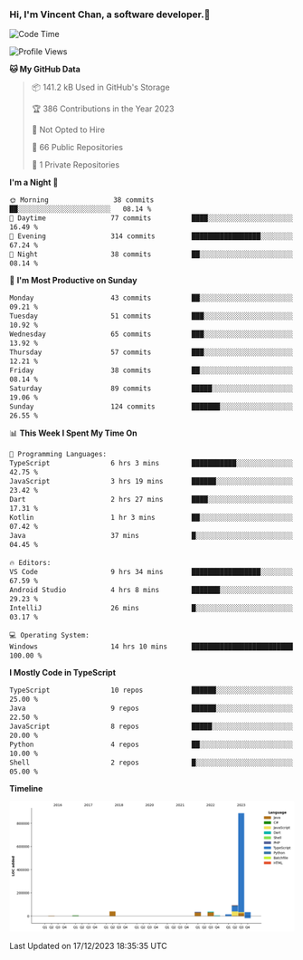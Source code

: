 ### Hi, I'm Vincent Chan, a software developer.👋

<!--
**hkvincent/hkvincent** is a ✨ _special_ ✨ repository because its `README.md` (this file) appears on your GitHub profile.

Here are some ideas to get you started:

- 🔭 I’m currently working on ...
- 🌱 I’m currently learning ...
- 👯 I’m looking to collaborate on ...
- 🤔 I’m looking for help with ...
- 💬 Ask me about ...
- 📫 How to reach me: ...
- 😄 Pronouns: ...
- ⚡ Fun fact: ...
-->
<!--START_SECTION:waka-->
![Code Time](http://img.shields.io/badge/Code%20Time-682%20hrs%206%20mins-blue)

![Profile Views](http://img.shields.io/badge/Profile%20Views-0-blue)

**🐱 My GitHub Data** 

> 📦 141.2 kB Used in GitHub's Storage 
 > 
> 🏆 386 Contributions in the Year 2023
 > 
> 🚫 Not Opted to Hire
 > 
> 📜 66 Public Repositories 
 > 
> 🔑 1 Private Repositories 
 > 
**I'm a Night 🦉** 

```text
🌞 Morning                38 commits          ██░░░░░░░░░░░░░░░░░░░░░░░   08.14 % 
🌆 Daytime                77 commits          ████░░░░░░░░░░░░░░░░░░░░░   16.49 % 
🌃 Evening                314 commits         █████████████████░░░░░░░░   67.24 % 
🌙 Night                  38 commits          ██░░░░░░░░░░░░░░░░░░░░░░░   08.14 % 
```
📅 **I'm Most Productive on Sunday** 

```text
Monday                   43 commits          ██░░░░░░░░░░░░░░░░░░░░░░░   09.21 % 
Tuesday                  51 commits          ███░░░░░░░░░░░░░░░░░░░░░░   10.92 % 
Wednesday                65 commits          ███░░░░░░░░░░░░░░░░░░░░░░   13.92 % 
Thursday                 57 commits          ███░░░░░░░░░░░░░░░░░░░░░░   12.21 % 
Friday                   38 commits          ██░░░░░░░░░░░░░░░░░░░░░░░   08.14 % 
Saturday                 89 commits          █████░░░░░░░░░░░░░░░░░░░░   19.06 % 
Sunday                   124 commits         ███████░░░░░░░░░░░░░░░░░░   26.55 % 
```


📊 **This Week I Spent My Time On** 

```text
💬 Programming Languages: 
TypeScript               6 hrs 3 mins        ███████████░░░░░░░░░░░░░░   42.75 % 
JavaScript               3 hrs 19 mins       ██████░░░░░░░░░░░░░░░░░░░   23.42 % 
Dart                     2 hrs 27 mins       ████░░░░░░░░░░░░░░░░░░░░░   17.31 % 
Kotlin                   1 hr 3 mins         ██░░░░░░░░░░░░░░░░░░░░░░░   07.42 % 
Java                     37 mins             █░░░░░░░░░░░░░░░░░░░░░░░░   04.45 % 

🔥 Editors: 
VS Code                  9 hrs 34 mins       █████████████████░░░░░░░░   67.59 % 
Android Studio           4 hrs 8 mins        ███████░░░░░░░░░░░░░░░░░░   29.23 % 
IntelliJ                 26 mins             █░░░░░░░░░░░░░░░░░░░░░░░░   03.17 % 

💻 Operating System: 
Windows                  14 hrs 10 mins      █████████████████████████   100.00 % 
```

**I Mostly Code in TypeScript** 

```text
TypeScript               10 repos            ██████░░░░░░░░░░░░░░░░░░░   25.00 % 
Java                     9 repos             ██████░░░░░░░░░░░░░░░░░░░   22.50 % 
JavaScript               8 repos             █████░░░░░░░░░░░░░░░░░░░░   20.00 % 
Python                   4 repos             ██░░░░░░░░░░░░░░░░░░░░░░░   10.00 % 
Shell                    2 repos             █░░░░░░░░░░░░░░░░░░░░░░░░   05.00 % 
```



**Timeline**

![Lines of Code chart](https://raw.githubusercontent.com/hkvincent/hkvincent/main/assets/bar_graph.png)


 Last Updated on 17/12/2023 18:35:35 UTC
<!--END_SECTION:waka-->

